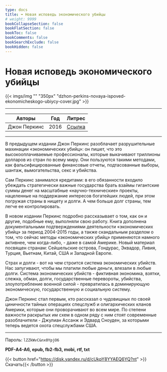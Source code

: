 ```yaml
---
type: docs
title: ➡️ Новая исповедь экономического убийцы
# weight: 9999
bookCollapseSection: false
bookFlatSection: false
bookToc: false
bookComments: false
bookSearchExclude: false
bookHidden: false
---
```


# Новая исповедь экономического убийцы

{{< imgs/img "" "350px" "dzhon-perkins-novaya-ispoved-ekonomicheskogo-ubiycy-cover.jpg" >}}

---

|    Авторы    | Год  |                                                Литрес                                                 |
| :----------: | :--: | :---------------------------------------------------------------------------------------------------: |
| Джон Перкинс | 2016 | [Ссылка](https://www.litres.ru/book/dzhon-perkins/novaya-ispoved-ekonomicheskogo-ubiycy-54976209/?nt) |

---

В предыдущем издании Джон Перкинс разоблачает разрушительные махинации «экономических убийц»: он пишет, что это высокооплачиваемые профессионалы, которые выкачивают триллионы долларов из стран по всему миру. Они пользуются такими методами, как фальсифицированные финансовые отчеты, подтасованные выборы, шантаж, вымогательства, секс и убийства.

Сам Перкинс занимался кредитами: в его обязанности входило убеждать стратегически важные государства брать взаймы гигантские суммы денег на масштабные «научно-технические» проекты, нацеленные на поддержание интересов богатейших людей, при этом погружая страны в нищету и долги. А чем больше долг страны, тем легче ее контролировать.

В новом издании Перкинс подробно рассказывает о том, как он и другие, подобные ему, выполняли свою работу. Книга дополнена документальными подтверждениями деятельности «экономических убийц» за период 2004-2015 годы, а также скандальным разделом о том, что сейчас методы «экономических убийц» применяются намного активнее, чем когда-либо, - даже в самой Америке. Новый материал посвящен странам: Сейшельские острова, Гондурас, Эквадор, Ливия, Турция, Вьетнам, Китай, США и Западной Европе.

Страх и долги - вот на чем строится система экономических убийств. Нас запугивают, чтобы мы платили любые деньги, влезали в любые долги. Система экономических убийств - фиктивная экономика, взятки, слежка, обман, долги, государственные перевороты, убийства, злоупотребление военной силой - превратилась в доминирующую экономическую, государственную и социальную систему.

Джон Перкинс стал первым, кто рассказал о чудовищных по своей циничности тайных операциях спецслужб и олигархических кланов Америки, которые они проворачивают во всем мире. По степени важности раскрытых им схем в одном ряду с ним стоят современные разоблачители - Джулиан Ассанж и Эдвард Сноуден, за которыми теперь ведется охота спецслужбами США.

---

Пароль: `lZZkWvC&nx0YpjO6`

**PDF-A4-A6, epub, fb2-fb3, mobi, rtf, txt**

{{< button href="https://disk.yandex.ru/d/cUkpY8YYAEQ6YQ?nt" >}}Скачать{{< /button >}}

